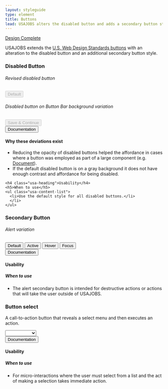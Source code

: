 ```yaml
---
layout: styleguide
type: element
title: Buttons
lead: USAJOBS alters the disabled button and adds a secondary button style.
---
```


<a href="{{ site.baseurl }}/getting-started/#maturity" class="usa-label maturity design_complete">
  Design Complete
</a>

<p>USAJOBS extends the <a href="https://playbook.cio.gov/designstandards/buttons">U.S. Web Design Standards buttons</a> with an alteration to the disabled button and an additional secondary button style.</p>

<h3 class="usa-heading">Disabled Button</h3>
<div class="preview">
  <h6 class="usa-heading-alt">Revised disabled button</h6>
  <div class="button_wrapper">
    <button class="usa-button-disabled" disabled>Default</button>
  </div>

  <h6 class="usa-heading-alt">Disabled button on Button Bar background variation</h6>
  <div class="usajobs-button_bar">
    <div class="usajobs-button_bar__body">
      <button type="submit" class="usa-button-big usa-button-primary usajobs-button_bar__save" disabled>
        Save &amp; Continue
      </button>
    </div>
  </div>
</div>

<div class="usa-accordion-bordered usa-accordion-docs">
  <button class="usa-button-unstyled usa-accordion-button"
      aria-expanded="true" aria-controls="doc-0">
    Documentation
  </button>
  <div id="doc-0" aria-hidden="false" class="usa-accordion-content">
    <h4 class="usa-heading">Why these deviations exist</h4>
    <ul class="usa-content-list">
      <li>
        Reducing the opacity of disabled buttons helped the affordance in cases where a button was employed as part of a large component (e.g. <a href="{{site.baseurl}}/document/">Document</a>).
      </li>
      <li>
        If the default disabled button is on a gray background it does not have enough contrast and affordance for being disabled.
      </li>
    </ul>

    <h4 class="usa-heading">Usability</h4>
    <h5>When to use</h5>
    <ul class="usa-content-list">
      <li>Use the default style for all disabled buttons.</li>
      </li>
    </ul>
  </div>
</div>

<h3 class="usa-heading">Secondary Button</h3>
<div class="preview">
  <h6>Alert variation</h6>
  <div class="button_wrapper">
    <button class="usa-button-big usajobs-button-secondary-alert">Default</button>
    <button class="usa-button-big usajobs-button-secondary-alert usa-button-active">Active</button>
    <button class="usa-button-big usajobs-button-secondary-alert usa-button-hover">Hover</button>
    <button class="usa-button-big usajobs-button-secondary-alert usa-button-focus">Focus</button>
  </div>
</div>

<div class="usa-accordion-bordered usa-accordion-docs">
  <button class="usa-button-unstyled usa-accordion-button"
      aria-expanded="true" aria-controls="doc-1">
    Documentation
  </button>
  <div id="doc-1" aria-hidden="false" class="usa-accordion-content">
    <h4 class="usa-heading">Usability</h4>
    <h5>When to use</h5>
    <ul class="usa-content-list">
      <li>The alert secondary button is intended for destructive actions or actions that will take the user outside of USAJOBS.</li>
    </ul>
  </div>
</div>

<h3 id="button-select" class="usa-heading">Button select</h3>
<p class="lead">
  A call-to-action button that reveals a select menu and then executes an action.
</p>
<div class="preview">
    <select id="atp-projects" name="atp-projects" class="usajobs-button-select" data-placeholder="Save to project">
      <option value=""></option>
      <option value="1">Project ABC</option>
      <option value="2">Project BCD</option>
      <option value="3">Project CDE</option>
      <option value="4">Project DEF</option>
      <option value="5">Project EFG</option>
      <option value="6">Project FGH</option>
      <option value="7">Project GHI</option>
      <option value="8">Project HIJ</option>
      <option value="9">Project IJK</option>
      <option value="10">Project JKL</option>
      <option value="11">Project KLM</option>
      <option value="12">Project LMN</option>
      <option value="13">Project MNO</option>
      <option value="14">Project NOP</option>
      <option value="15">Project OPQ</option>
    </select>
</div>

<div class="usa-accordion-bordered usa-accordion-docs">
  <button class="usa-button-unstyled usa-accordion-button"
      aria-expanded="true" aria-controls="doc-2">
    Documentation
  </button>
  <div id="doc-2" aria-hidden="false" class="usa-accordion-content">
    <h4 class="usa-heading">Usability</h4>
    <h5>When to use</h5>
    <ul class="usa-content-list">
      <li>For micro-interactions where the user must select from a list and the act of making a selection takes immediate action.</li>
    </ul>
  </div>
</div>
